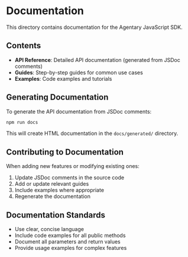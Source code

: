 # Documentation

This directory contains documentation for the Agentary JavaScript SDK.

## Contents

- **API Reference**: Detailed API documentation (generated from JSDoc comments)
- **Guides**: Step-by-step guides for common use cases
- **Examples**: Code examples and tutorials

## Generating Documentation

To generate the API documentation from JSDoc comments:

```bash
npm run docs
```

This will create HTML documentation in the `docs/generated/` directory.

## Contributing to Documentation

When adding new features or modifying existing ones:

1. Update JSDoc comments in the source code
2. Add or update relevant guides
3. Include examples where appropriate
4. Regenerate the documentation

## Documentation Standards

- Use clear, concise language
- Include code examples for all public methods
- Document all parameters and return values
- Provide usage examples for complex features 